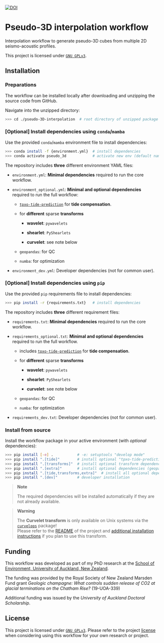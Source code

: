 [![DOI](https://zenodo.org/badge/DOI/10.5281/zenodo.7647497.svg)](https://doi.org/10.5281/zenodo.7647497)

# Pseudo-3D interpolation workflow

Interpolation workflow to generate pseudo-3D cubes from multiple 2D seismo-acoustic profiles.

This project is licensed under [`GNU GPLv3`](./LICENSE).

## Installation

### Preparations

The workflow can be installed locally after downloading and unzipping the source code from GitHub.

Navigate into the unzipped directory:

```bash
>>> cd ./pseudo-3D-interpolation  # root directory of unzipped package
```

### [Optional] Install dependencies using `conda`/`mamba`

Use the provided `conda`/`mamba` environment file to install dependencies:

```bash
>>> conda install -f {environment.yml}  # install dependencies
>>> conda activate pseudo_3d            # activate new env (default name: "pseudo_3d")
```

The repository includes **three** different environment YAML files:

- `environment.yml`: **Minimal dependencies** required to run the core workflow.

- `environment_optional.yml`: **Minimal and optional dependencies** required to run the full workflow:
  
     - [`tpxo-tide-prediction`](https://github.com/fwrnke/tpxo-tide-prediction) for **tide compensation**.
  
     - for **different** sparse **transforms**
       
          - **wavelet**: `pywavelets`
       
          - **shearlet**: `PyShearlets`
       
          - **curvelet**: see note below
  
     - `geopandas`: for QC
  
     - `numba`: for optimization

- `environment_dev.yml`: Developer dependencies (not for common user).

### [Optional] Install dependencies using `pip`

Use the provided `pip` requirements file to install dependencies:

```bash
>>> pip install -r {requirements.txt}   # install dependencies
```

The repository includes **three** different requirement files:

- `requirements.txt`: **Minimal dependencies** required to run the core workflow.

- `requirements_optional.txt`: **Minimal and optional dependencies** required to run the full workflow.
  
     - includes [`tpxo-tide-prediction`](https://github.com/fwrnke/tpxo-tide-prediction) for **tide compensation**.
  
     - for **different** sparse **transforms**
       
          - **wavelet**: `pywavelets`
       
          - **shearlet**: `PyShearlets`
       
          - **curvelet**: see note below
  
     - `geopandas`: for QC
  
     - `numba`: for optimization

- `requirements_dev.txt`: Developer dependencies (not for common user).

### Install from source

Install the workflow package in your active environment (with *optional* dependencies):

```bash
>>> pip install [-e] .           # -e: setuptools "develop mode"
>>> pip install ".[tide]"        # install optional "tpxo-tide-prediction" dependency
>>> pip install ".[transforms]"  # install optional transform dependencies
>>> pip install ".[extra]"       # install optional dependencies (geopandas, numba)
>>> pip install ".[tide,transforms,extra]"  # install all optional dependencies (RECOMMENDED!)
>>> pip install ".[dev]"         # developer installation
```

> **Note**
> 
> The required dependencies will be installed automatically if they are not already available.



> **Warning**
> 
> The **Curvelet transform** is only available on Unix systems via the [`curvelops`](https://github.com/PyLops/curvelops) package!  
> Please refer to the [README](https://github.com/PyLops/curvelops#readme) of the project and [additional installation instructions](https://github.com/DIG-Kaust/conda_envs/blob/main/install_curvelops.sh) if you plan to use this transform.

## Funding

This workflow was developed as part of my PhD research at the [School of Environment, University of Auckland, New Zealand](https://www.auckland.ac.nz/en/science/about-the-faculty/school-of-environment.html).

The funding was provided by the Royal Society of New Zealand Marsden Fund grant _Geologic champagne: What controls sudden release of CO2 at glacial terminations on the Chatham Rise?_ (19-UOA-339) 

Additional funding was issued by the _University of Auckland Doctoral Scholarship_.

## License

This project is licensed under [`GNU GPLv3`](./LICENSE). Please refer to the project [license](.LICENSE) when considering using this workflow for your own research or project.
